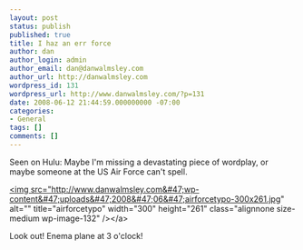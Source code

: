 ```yaml
---
layout: post
status: publish
published: true
title: I haz an err force
author: dan
author_login: admin
author_email: dan@danwalmsley.com
author_url: http://danwalmsley.com
wordpress_id: 131
wordpress_url: http://www.danwalmsley.com/?p=131
date: 2008-06-12 21:44:59.000000000 -07:00
categories:
- General
tags: []
comments: []
---
```

Seen on Hulu: Maybe I'm missing a devastating piece of wordplay, or maybe someone at the US Air Force can't spell.

<a href='http:&#47;&#47;www.danwalmsley.com&#47;wp-content&#47;uploads&#47;2008&#47;06&#47;airforcetypo.jpg'><img src="http:&#47;&#47;www.danwalmsley.com&#47;wp-content&#47;uploads&#47;2008&#47;06&#47;airforcetypo-300x261.jpg" alt="" title="airforcetypo" width="300" height="261" class="alignnone size-medium wp-image-132" &#47;><&#47;a>

Look out! Enema plane at 3 o'clock!
